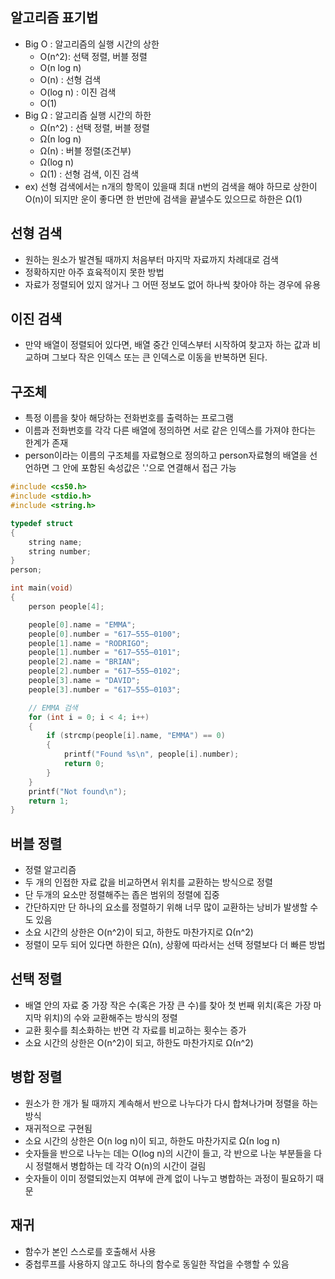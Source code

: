 ## 알고리즘 표기법
- Big O : 알고리즘의 실행 시간의 상한
  - O(n^2): 선택 정렬, 버블 정렬
  - O(n log n)
  - O(n) : 선형 검색
  - O(log n) : 이진 검색
  - O(1)
- Big Ω : 알고리즘 실행 시간의 하한
  - Ω(n^2) : 선택 정렬, 버블 정렬
  - Ω(n log n)
  - Ω(n) : 버블 정렬(조건부)
  - Ω(log n)
  - Ω(1) : 선형 검색, 이진 검색
- ex) 선형 검색에서는 n개의 항목이 있을때 최대 n번의 검색을 해야 하므로 상한이 O(n)이 되지만 운이 좋다면 한 번만에 검색을 끝낼수도 있으므로 하한은 Ω(1)

## 선형 검색
- 원하는 원소가 발견될 때까지 처음부터 마지막 자료까지 차례대로 검색
- 정확하지만 아주 효육적이지 못한 방법
- 자료가 정렬되어 있지 않거나 그 어떤 정보도 없어 하나씩 찾아야 하는 경우에 유용

## 이진 검색
- 만약 배열이 정렬되어 있다면, 배열 중간 인덱스부터 시작하여 찾고자 하는 값과 비교하며 그보다 작은 인덱스 또는 큰 인덱스로 이동을 반복하면 된다.

## 구조체
- 특정 이름을 찾아 해당하는 전화번호를 출력하는 프로그램
- 이름과 전화번호를 각각 다른 배열에 정의하면 서로 같은 인덱스를 가져야 한다는 한계가 존재
- person이라는 이름의 구조체를 자료형으로 정의하고 person자료형의 배열을 선언하면 그 안에 포함된 속성값은 '.'으로 연결해서 접근 가능
```C
#include <cs50.h>
#include <stdio.h>
#include <string.h>

typedef struct
{
    string name;
    string number;
}
person;

int main(void)
{
    person people[4];

    people[0].name = "EMMA";
    people[0].number = "617–555–0100";
    people[1].name = "RODRIGO";
    people[1].number = "617–555–0101";
    people[2].name = "BRIAN";
    people[2].number = "617–555–0102";
    people[3].name = "DAVID";
    people[3].number = "617–555–0103";

    // EMMA 검색
    for (int i = 0; i < 4; i++)
    {
        if (strcmp(people[i].name, "EMMA") == 0)
        {
            printf("Found %s\n", people[i].number);
            return 0;
        }
    }
    printf("Not found\n");
    return 1;
}
```

## 버블 정렬
- 정렬 알고리즘
- 두 개의 인접한 자료 값을 비교하면서 위치를 교환하는 방식으로 정렬
- 단 두개의 요소만 정렬해주는 좁은 범위의 정렬에 집중
- 간단하지만 단 하나의 요소를 정렬하기 위해 너무 많이 교환하는 낭비가 발생할 수도 있음
- 소요 시간의 상한은 O(n^2)이 되고, 하한도 마찬가지로 Ω(n^2)
- 정렬이 모두 되어 있다면 하한은 Ω(n), 상황에 따라서는 선택 정렬보다 더 빠른 방법

## 선택 정렬
- 배열 안의 자료 중 가장 작은 수(혹은 가장 큰 수)를 찾아 첫 번째 위치(혹은 가장 마지막 위치)의 수와 교환해주는 방식의 정렬
- 교환 횟수를 최소화하는 반면 각 자료를 비교하는 횟수는 증가
- 소요 시간의 상한은 O(n^2)이 되고, 하한도 마찬가지로 Ω(n^2)

## 병합 정렬
- 원소가 한 개가 될 때까지 계속해서 반으로 나누다가 다시 합쳐나가며 정렬을 하는 방식
- 재귀적으로 구현됨
- 소요 시간의 상한은 O(n log n)이 되고, 하한도 마찬가지로 Ω(n log n)
- 숫자들을 반으로 나누는 데는 O(log n)의 시간이 들고, 각 반으로 나눈 부분들을 다시 정렬해서 병합하는 데 각각 O(n)의 시간이 걸림
- 숫자들이 이미 정렬되었는지 여부에 관계 없이 나누고 병합하는 과정이 필요하기 때문

## 재귀
- 함수가 본인 스스로를 호출해서 사용
- 중첩루프를 사용하지 않고도 하나의 함수로 동일한 작업을 수행할 수 있음
